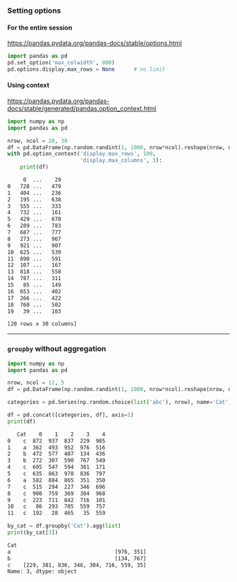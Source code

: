 ### Setting options

#### For the entire session
https://pandas.pydata.org/pandas-docs/stable/options.html
```python
import pandas as pd
pd.set_option('max_colwidth', 800)
pd.options.display.max_rows = None      # no limit
```

#### Using context
https://pandas.pydata.org/pandas-docs/stable/generated/pandas.option_context.html
```python
import numpy as np
import pandas as pd

nrow, ncol = 20, 30
df = pd.DataFrame(np.random.randint(1, 1000, nrow*ncol).reshape(nrow, ncol))
with pd.option_context('display.max_rows', 100,
                       'display.max_columns', 3):
    print(df)
```
```sh
     0  ...    29
0   728 ...   479
1   404 ...   236
2   195 ...   638
3   555 ...   333
4   732 ...   161
5   429 ...   670
6   289 ...   783
7   687 ...   777
8   273 ...   967
9   921 ...   907
10  625 ...   539
11  890 ...   591
12  107 ...   167
13  818 ...   558
14  787 ...   311
15   85 ...   149
16  653 ...   402
17  266 ...   422
18  760 ...   502
19   39 ...   103

[20 rows x 30 columns]
```

---

### `groupby` without aggregation

```python
import numpy as np
import pandas as pd

nrow, ncol = 12, 5
df = pd.DataFrame(np.random.randint(1, 1000, nrow*ncol).reshape(nrow, ncol))

categories = pd.Series(np.random.choice(list('abc'), nrow), name='Cat')

df = pd.concat([categories, df], axis=1)
print(df)
```
```sh
   Cat    0    1    2    3    4
0    c  872  937  837  229  905
1    a  362  493  952  976  516
2    b  472  577  407  134  436
3    b  272  307  590  767  549
4    c  605  547  594  381  171
5    c  635  863  978  836  797
6    a  582  884  865  351  350
7    c  515  294  227  346  696
8    c  900  759  369  304  968
9    c  223  711  842  716  101
10   c   86  293  785  559  757
11   c  192   28  465   35  559
```


```python
by_cat = df.groupby('Cat').agg(list)
print(by_cat[3])
```
```sh
Cat
a                                 [976, 351]
b                                 [134, 767]
c    [229, 381, 836, 346, 304, 716, 559, 35]
Name: 3, dtype: object
```
